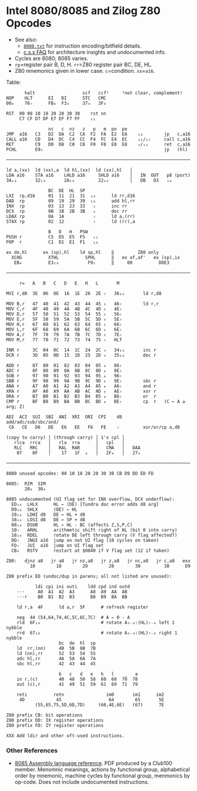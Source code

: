 Intel 8080/8085 and Zilog Z80 Opcodes
=====================================

- See also:
  - [`8080.txt`](8080.txt) for instruction encoding/bitfield details.
  - [c.s.s FAQ][cssfaq] for architecture insights and undocumented info.
- Cycles are 8080; 8085 varies.
- `rp`=register pair B, D, H. `rr`=Z80 register pair BC, DE, HL.
- Z80 mnemonics given in lower case. `c`=condition. `xx`=`a16`.

Table:

           halt                  scf   ccf¹     ¹not clear, complement!
    NOP    HLT      EI   DI      STC   CMC
    00₄    76₇      FB₄  F3₄     37₄   3F₄

    RST  00 08 10 18 20 28 30 38    rst nn
         C7 CF D7 DF E7 EF F7 FF    ₁₁

                    nc   c  nz   z   p   m  po  pe
    JMP  a16   C3   D2  DA  C2  CA  F2  FA  E2  EA    ₁₀        jp   c,a16
    CALL a16   CD   D4  DC  C4  CC  F4  FC  E4  EC    ₁₁/₁₇     call c,a16
    RET        C9   D0  D8  C0  C8  F0  F8  E0  E8    ₅/₁₁      ret  c,a16
    PCHL       E9₅                                              jp   (hl)

    ──────────────────────────────────────────────────────────────────────

    ld a,(xx)  ld (xx),a  ld hl,(xx)  ld (xx),hl   │
    LDA a16    STA a16    LHLD a16     SHLD a16    │   IN  OUT   p8 (port)
    3A₁₃       32₁₃       2A₁₆         22₁₆        │   DB   D3   ₁₀

                    BC  DE  HL  SP
    LXI  rp,d16     01  11  21  31  ₁₀      ld rr,d16
    DAD  rp         09  19  29  39  ₁₀      add hl,rr
    INX  rp         03  13  23  33   ₅      inc rr
    DCX  rp         0B  1B  2B  3B   ₅      dec rr
    LDAX rp         0A  1A           ₇      ld a,(rr)
    STAX rp         02  12           ₇      ld (rr),a

                    B   D   H   PSW
    PUSH r          C5  D5  E5  F5   ₁₁
    POP  r          C1  D1  E1  F1   ₁₀

    ex de,hl      ex (sp),hl    ld sp,hl    ‖         Z80 only
      XCHG          XTHL          SPHL      ‖   ex af,af'   ex (sp),ix
       EB₄          E3₁₈           F9₅      ‖     08          DDE3

    ──────────────────────────────────────────────────────────────────────

         r=   A   B   C   D   E   H   L       M

    MVI r,d8  3E  06  0E  16  1E  26  2E ₇   36₁₀       ld r,d8

    MOV B,r   47  40  41  42  43  44  45 ₅   46₇        ld r,r
    MOV C,r   4F  48  49  4A  4B  4C  4D ₅   4E₇
    MOV D,r   57  50  51  52  53  54  55 ₅   56₇
    MOV E,r   5F  58  59  5A  5B  5C  5D ₅   5E₇
    MOV H,r   67  60  61  62  63  64  65 ₅   66₇
    MOV L,r   6F  68  69  6A  6B  6C  6D ₅   6E₇
    MOV A,r   7F  78  79  7A  7B  7C  7D ₅   7E₇
    MOV M,r   77  70  71  72  73  74  75 ₇   HLT

    INR r     3C  04  0C  14  1C  24  2C ₅   34₁₀       inc r
    DCR r     3D  05  0D  15  1D  25  2D ₅   35₁₀       dec r

    ADD r     87  80  81  82  83  84  85 ₄   86₇
    ADC r     8F  88  89  8A  8B  8C  8D ₄   8E₇
    SUB r     97  90  91  92  93  94  95 ₄   96₇
    SBB r     9F  98  99  9A  9B  9C  9D ₄   9E₇        sbc r
    ANA r     A7  A0  A1  A2  A3  A4  A5 ₄   A6₇        and r
    XRA r     AF  A8  A9  AA  AB  AC  AD ₄   AE₇        xor r
    ORA r     B7  B0  B1  B2  B3  B4  B5 ₄   B6₇        or  r
    CMP r     BF  B8  B9  BA  BB  BC  BD ₄   BE₇        cp  r   (C ← A ≥ arg; Z)

    ADI  ACI  SUI  SBI  ANI  XRI  ORI  CPI    d8        add/adc/sub/sbc/and/
     C6   CE   D6   DE   E6   EE   F6   FE    ₇         xor/or/cp a,d8

    (copy to carry) │ (through carry) │ 1's cpl │
       rlca  rrca   │   rla  rra      │   cpl   │
       RLC   RRC    │   RAL  RAR      │   CMA   │   DAA
        07    0F    │    17   1F  ₄   │   2F₄   │   27₄

    ──────────────────────────────────────────────────────────────────────

    8080 unused opcodes: 08 10 18 20 28 30 38 CB D9 DD ED FD

    8085:  RIM  SIM
           20₄  30₄

    8085 undocumented (UI flag set for INX overflow, DCX underflow):
      ED₁₀  LHLX      HL ← (DE) [Tundra doc error adds d8 arg]
      D9₁₀  SHLX      (DE) ← HL
      28₁₀  LDHI d8   DE ← HL + d8
      38₁₀  LDSI d8   DE ← SP + d8
      08₁₀  DSUB      HL ← HL - BC (affects Z,S,P,C)
      10₇   ARHL      arithmetic shift right of HL (bit 0 into carry)
      18₁₀  RDEL      rotate DE left through carry (V flag affected?)
      DD₇   JNUI a16  jump on not UI flag (10 cycles on taken)
      FD₇   JUI  a16  jump on UI flag set
      CB₆   RSTV      restart at $0040 if V flag set (12 if taken)

    Z80:   djnz a8   jr a8   jr nz,a8   jr z,a8   jr nc,a8   jr c,a8   exx
             10        18        20        28        30         38      D9

    Z80 prefix ED (undoc/dup in parens; all not listed are unused):

               ldi cpi ini outi    ldd cpd ind outd
        ⋅⋅⋅     A0  A1  A2  A3      A8  A9  AA  AB
        ⋅⋅⋅r    B0  B1  B2  B3      B8  B9  BA  BB

        ld r,a  4F      ld a,r  5F      # refresh register

        neg  44 (54,64,74,4C,5C,6C,7C)  # A ← 0 - A
        rld  6F₁₈                       # rotate A₃₋₀:(HL)₇₋₀ left 1 nybble
        rrd  67₁₈                       # rotate A₃₋₀:(HL)₇₋₀ right 1 nybble
                        bc  de  hl  sp
        ld  rr,(nn)     4B  5B  6B  7B
        ld (nn),rr      52  53  54  55
        adc hl,rr       4A  5A  6A  7A
        sbc hl,rr       42  43  44  45

                        b   c   d   e   h   l    _   a
        in r,(c)        40  48  50  58  60  68  70  78
        out (c),r       41  49  51  59  61  69  71  79

        reti          retn                im0       im1      im2
         4D            45                  64        65       5E
               (55,65,75,5D,6D,7D)     (66,4E,6E)   (67)      7E

    Z80 prefix CB: bit operations
    Z80 prefix DD: IX register operations
    Z80 prefix FD: IY register operations

    XXX Add ldir and other oft-used instructions.


### Other References

- [8085 Assembly language reference][vcf-op8085-pdf]. PDF produced by a
  Club100 member. Menomnic meanings, actions by functional group,
  alphabetical order by mnemonic, machine cycles by functional group,
  menmonics by op-code. Does not include undocumented instructions.



<!-------------------------------------------------------------------->
[cssfaq]: https://worldofspectrum.org/faq/reference/z80reference.htm
[vcf-op8085-pdf]: https://forum.vcfed.org/index.php?attachments/op8085-pdf.1244177/
